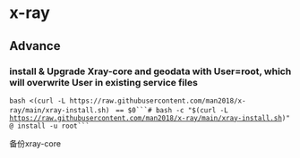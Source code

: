 # x-ray

## Advance
### install & Upgrade Xray-core and geodata with User=root, which will overwrite User in existing service files
```bash <(curl -L https://raw.githubusercontent.com/man2018/x-ray/main/xray-install.sh)```
<code> == $0```# bash -c "$(curl -L https://raw.githubusercontent.com/man2018/x-ray/main/xray-install.sh)" @ install -u root```</code>

备份xray-core
